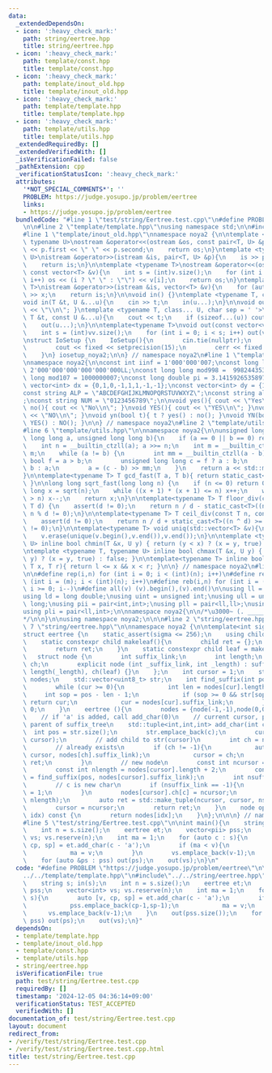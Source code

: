 ```yaml
---
data:
  _extendedDependsOn:
  - icon: ':heavy_check_mark:'
    path: string/eertree.hpp
    title: string/eertree.hpp
  - icon: ':heavy_check_mark:'
    path: template/const.hpp
    title: template/const.hpp
  - icon: ':heavy_check_mark:'
    path: template/inout_old.hpp
    title: template/inout_old.hpp
  - icon: ':heavy_check_mark:'
    path: template/template.hpp
    title: template/template.hpp
  - icon: ':heavy_check_mark:'
    path: template/utils.hpp
    title: template/utils.hpp
  _extendedRequiredBy: []
  _extendedVerifiedWith: []
  _isVerificationFailed: false
  _pathExtension: cpp
  _verificationStatusIcon: ':heavy_check_mark:'
  attributes:
    '*NOT_SPECIAL_COMMENTS*': ''
    PROBLEM: https://judge.yosupo.jp/problem/eertree
    links:
    - https://judge.yosupo.jp/problem/eertree
  bundledCode: "#line 1 \"test/string/Eertree.test.cpp\"\n#define PROBLEM \"https://judge.yosupo.jp/problem/eertree\"\
    \n\n#line 2 \"template/template.hpp\"\nusing namespace std;\n\n#include<bits/stdc++.h>\n\
    #line 1 \"template/inout_old.hpp\"\nnamespace noya2 {\n\ntemplate <typename T,\
    \ typename U>\nostream &operator<<(ostream &os, const pair<T, U> &p){\n    os\
    \ << p.first << \" \" << p.second;\n    return os;\n}\ntemplate <typename T, typename\
    \ U>\nistream &operator>>(istream &is, pair<T, U> &p){\n    is >> p.first >> p.second;\n\
    \    return is;\n}\n\ntemplate <typename T>\nostream &operator<<(ostream &os,\
    \ const vector<T> &v){\n    int s = (int)v.size();\n    for (int i = 0; i < s;\
    \ i++) os << (i ? \" \" : \"\") << v[i];\n    return os;\n}\ntemplate <typename\
    \ T>\nistream &operator>>(istream &is, vector<T> &v){\n    for (auto &x : v) is\
    \ >> x;\n    return is;\n}\n\nvoid in() {}\ntemplate <typename T, class... U>\n\
    void in(T &t, U &...u){\n    cin >> t;\n    in(u...);\n}\n\nvoid out() { cout\
    \ << \"\\n\"; }\ntemplate <typename T, class... U, char sep = ' '>\nvoid out(const\
    \ T &t, const U &...u){\n    cout << t;\n    if (sizeof...(u)) cout << sep;\n\
    \    out(u...);\n}\n\ntemplate<typename T>\nvoid out(const vector<vector<T>> &vv){\n\
    \    int s = (int)vv.size();\n    for (int i = 0; i < s; i++) out(vv[i]);\n}\n\
    \nstruct IoSetup {\n    IoSetup(){\n        cin.tie(nullptr);\n        ios::sync_with_stdio(false);\n\
    \        cout << fixed << setprecision(15);\n        cerr << fixed << setprecision(7);\n\
    \    }\n} iosetup_noya2;\n\n} // namespace noya2\n#line 1 \"template/const.hpp\"\
    \nnamespace noya2{\n\nconst int iinf = 1'000'000'007;\nconst long long linf =\
    \ 2'000'000'000'000'000'000LL;\nconst long long mod998 =  998244353;\nconst long\
    \ long mod107 = 1000000007;\nconst long double pi = 3.14159265358979323;\nconst\
    \ vector<int> dx = {0,1,0,-1,1,1,-1,-1};\nconst vector<int> dy = {1,0,-1,0,1,-1,-1,1};\n\
    const string ALP = \"ABCDEFGHIJKLMNOPQRSTUVWXYZ\";\nconst string alp = \"abcdefghijklmnopqrstuvwxyz\"\
    ;\nconst string NUM = \"0123456789\";\n\nvoid yes(){ cout << \"Yes\\n\"; }\nvoid\
    \ no(){ cout << \"No\\n\"; }\nvoid YES(){ cout << \"YES\\n\"; }\nvoid NO(){ cout\
    \ << \"NO\\n\"; }\nvoid yn(bool t){ t ? yes() : no(); }\nvoid YN(bool t){ t ?\
    \ YES() : NO(); }\n\n} // namespace noya2\n#line 2 \"template/utils.hpp\"\n\n\
    #line 6 \"template/utils.hpp\"\n\nnamespace noya2{\n\nunsigned long long inner_binary_gcd(unsigned\
    \ long long a, unsigned long long b){\n    if (a == 0 || b == 0) return a + b;\n\
    \    int n = __builtin_ctzll(a); a >>= n;\n    int m = __builtin_ctzll(b); b >>=\
    \ m;\n    while (a != b) {\n        int mm = __builtin_ctzll(a - b);\n       \
    \ bool f = a > b;\n        unsigned long long c = f ? a : b;\n        b = f ?\
    \ b : a;\n        a = (c - b) >> mm;\n    }\n    return a << std::min(n, m);\n\
    }\n\ntemplate<typename T> T gcd_fast(T a, T b){ return static_cast<T>(inner_binary_gcd(std::abs(a),std::abs(b)));\
    \ }\n\nlong long sqrt_fast(long long n) {\n    if (n <= 0) return 0;\n    long\
    \ long x = sqrt(n);\n    while ((x + 1) * (x + 1) <= n) x++;\n    while (x * x\
    \ > n) x--;\n    return x;\n}\n\ntemplate<typename T> T floor_div(const T n, const\
    \ T d) {\n    assert(d != 0);\n    return n / d - static_cast<T>((n ^ d) < 0 &&\
    \ n % d != 0);\n}\n\ntemplate<typename T> T ceil_div(const T n, const T d) {\n\
    \    assert(d != 0);\n    return n / d + static_cast<T>((n ^ d) >= 0 && n % d\
    \ != 0);\n}\n\ntemplate<typename T> void uniq(std::vector<T> &v){\n    std::sort(v.begin(),v.end());\n\
    \    v.erase(unique(v.begin(),v.end()),v.end());\n}\n\ntemplate <typename T, typename\
    \ U> inline bool chmin(T &x, U y) { return (y < x) ? (x = y, true) : false; }\n\
    \ntemplate <typename T, typename U> inline bool chmax(T &x, U y) { return (x <\
    \ y) ? (x = y, true) : false; }\n\ntemplate<typename T> inline bool range(T l,\
    \ T x, T r){ return l <= x && x < r; }\n\n} // namespace noya2\n#line 8 \"template/template.hpp\"\
    \n\n#define rep(i,n) for (int i = 0; i < (int)(n); i++)\n#define repp(i,m,n) for\
    \ (int i = (m); i < (int)(n); i++)\n#define reb(i,n) for (int i = (int)(n-1);\
    \ i >= 0; i--)\n#define all(v) (v).begin(),(v).end()\n\nusing ll = long long;\n\
    using ld = long double;\nusing uint = unsigned int;\nusing ull = unsigned long\
    \ long;\nusing pii = pair<int,int>;\nusing pll = pair<ll,ll>;\nusing pil = pair<int,ll>;\n\
    using pli = pair<ll,int>;\n\nnamespace noya2{\n\n/*\u3000~ (. _________ . /)\u3000\
    */\n\n}\n\nusing namespace noya2;\n\n\n#line 2 \"string/eertree.hpp\"\n\n#line\
    \ 7 \"string/eertree.hpp\"\n\nnamespace noya2 {\n\ntemplate<int sigma = 26>\n\
    struct eertree {\n    static_assert(sigma <= 256);\n    using child = std::array<int,sigma>;\n\
    \    static constexpr child makeleaf(){\n        child ret = {};\n        ret.fill(-1);\n\
    \        return ret;\n    }\n    static constexpr child leaf = makeleaf();\n \
    \   struct node {\n        int suffix_link;\n        int length;\n        child\
    \ ch;\n        explicit node (int _suffix_link, int _length) : suffix_link(_suffix_link),\
    \ length(_length), ch(leaf) {}\n    };\n    int cursor = 1;\n    std::vector<node>\
    \ nodes;\n    std::vector<uint8_t> str;\n    int find_suffix(int pos, int cur){\n\
    \        while (cur >= 0){\n            int len = nodes[cur].length;\n       \
    \     int sop = pos - len - 1;\n            if (sop >= 0 && str[sop] == str[pos])\
    \ return cur;\n            cur = nodes[cur].suffix_link;\n        }\n        return\
    \ 0;\n    }\n    eertree (){\n        nodes = {node(-1,-1),node(0,0)};\n    }\n\
    \    // if 'a' is added, call add_char(0)\n    // current cursor, parent of child_tree,\
    \ parent of suffix_tree\n    std::tuple<int,int,int> add_char(int c){\n      \
    \  int pos = str.size();\n        str.emplace_back(c);\n        cursor = find_suffix(pos,\
    \ cursor);\n        // add child to str(cursor)\n        int ch = nodes[cursor].ch[c];\n\
    \        // already exists\n        if (ch != -1){\n            auto ret = std::make_tuple(ch,\
    \ cursor, nodes[ch].suffix_link);\n            cursor = ch;\n            return\
    \ ret;\n        }\n        // new node\n        const int ncursor = nodes.size();\n\
    \        const int nlength = nodes[cursor].length + 2;\n        const int npar\
    \ = find_suffix(pos, nodes[cursor].suffix_link);\n        int nsuffix_link = nodes[npar].ch[c];\n\
    \        // c is new char\n        if (nsuffix_link == -1){\n            nsuffix_link\
    \ = 1;\n        }\n        nodes[cursor].ch[c] = ncursor;\n        nodes.emplace_back(nsuffix_link,\
    \ nlength);\n        auto ret = std::make_tuple(ncursor, cursor, nsuffix_link);\n\
    \        cursor = ncursor;\n        return ret;\n    }\n    node operator[](int\
    \ idx) const {\n        return nodes[idx];\n    }\n};\n\n\n} // namespace noya2\n\
    #line 5 \"test/string/Eertree.test.cpp\"\n\nint main(){\n    string s; in(s);\n\
    \    int n = s.size();\n    eertree et;\n    vector<pii> pss;\n    vector<int>\
    \ vs; vs.reserve(n);\n    int ma = 1;\n    for (auto c : s){\n        auto [v,\
    \ cp, sp] = et.add_char(c - 'a');\n        if (ma < v){\n            pss.emplace_back(cp-1,sp-1);\n\
    \            ma = v;\n        }\n        vs.emplace_back(v-1);\n    }\n    out(pss.size());\n\
    \    for (auto &ps : pss) out(ps);\n    out(vs);\n}\n"
  code: "#define PROBLEM \"https://judge.yosupo.jp/problem/eertree\"\n\n#include\"\
    ../../template/template.hpp\"\n#include\"../../string/eertree.hpp\"\n\nint main(){\n\
    \    string s; in(s);\n    int n = s.size();\n    eertree et;\n    vector<pii>\
    \ pss;\n    vector<int> vs; vs.reserve(n);\n    int ma = 1;\n    for (auto c :\
    \ s){\n        auto [v, cp, sp] = et.add_char(c - 'a');\n        if (ma < v){\n\
    \            pss.emplace_back(cp-1,sp-1);\n            ma = v;\n        }\n  \
    \      vs.emplace_back(v-1);\n    }\n    out(pss.size());\n    for (auto &ps :\
    \ pss) out(ps);\n    out(vs);\n}"
  dependsOn:
  - template/template.hpp
  - template/inout_old.hpp
  - template/const.hpp
  - template/utils.hpp
  - string/eertree.hpp
  isVerificationFile: true
  path: test/string/Eertree.test.cpp
  requiredBy: []
  timestamp: '2024-12-05 04:36:14+09:00'
  verificationStatus: TEST_ACCEPTED
  verifiedWith: []
documentation_of: test/string/Eertree.test.cpp
layout: document
redirect_from:
- /verify/test/string/Eertree.test.cpp
- /verify/test/string/Eertree.test.cpp.html
title: test/string/Eertree.test.cpp
---
```

